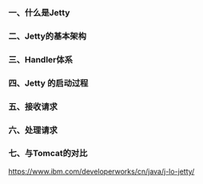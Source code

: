 ### 一、什么是Jetty
### 二、Jetty的基本架构
### 三、Handler体系
### 四、Jetty 的启动过程
### 五、接收请求
### 六、处理请求
### 七、与Tomcat的对比
https://www.ibm.com/developerworks/cn/java/j-lo-jetty/
